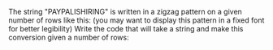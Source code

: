 The string "PAYPALISHIRING" is written in a zigzag pattern on a given number of rows like this: (you may want to display this pattern in a fixed font for better legibility)
Write the code that will take a string and make this conversion given a number of rows:
